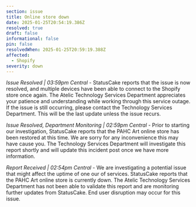 ```yaml
---
section: issue
title: Online store down
date: 2025-01-25T20:54:19.386Z
resolved: true
draft: false
informational: false
pin: false
resolvedWhen: 2025-01-25T20:59:19.388Z
affected:
  - Shopify
severity: down
---
```

*Issue Resolved | 03:59pm Central* - StatusCake reports that the issue is now resolved, and multiple devices have been able to connect to the Shopify store once again. The Atelic Technology Services Department appreciates your patience and understanding while working through this service outage. If the issue is still occurring, please contact the Technology Services Department. This will be the last update unless the issue recurs.

*Issue Resolved, Department Monitoring | 02:59pm Central* - Prior to starting our investigation, StatusCake reports that the PAHC Art online store has been restored at this time. We are sorry for any inconvenience this may have cause you. The Technology Services Department will investigate this report shortly and will update this incident post once we have more information.

*Report Received | 02:54pm Central* - We are investigating a potential issue that might affect the uptime of one our of services. StatusCake reports that the PAHC Art online store is currently down. The Atelic Technology Services Department has not been able to validate this report and are monitoring further updates from StatusCake. End user disruption may occur for this issue.